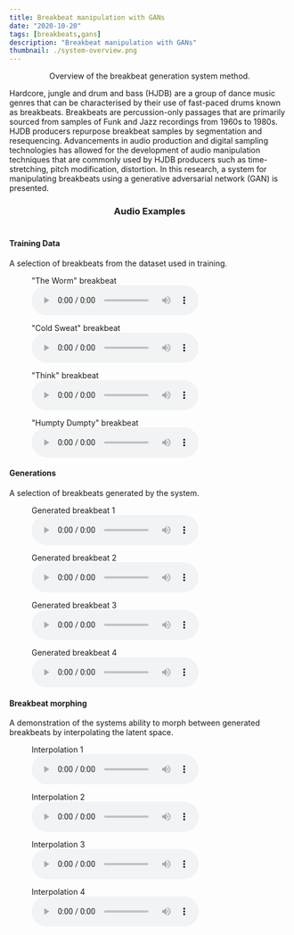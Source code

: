 ```yaml
---
title: Breakbeat manipulation with GANs
date: "2020-10-20"
tags: [breakbeats,gans]
description: "Breakbeat manipulation with GANs"
thumbnail: ./system-overview.png
---
```



<center>Overview of the breakbeat generation system method.</center>

Hardcore, jungle and drum and bass (HJDB) are a group of dance music genres that can be characterised by their use of fast-paced drums known as breakbeats. Breakbeats are percussion-only passages that are primarily sourced from samples of Funk and Jazz recordings from 1960s to 1980s. HJDB producers repurpose breakbeat samples by segmentation and resequencing. Advancements in audio production and digital sampling technologies has allowed for the development of audio manipulation techniques that are commonly used by HJDB producers such as time-stretching, pitch modification, distortion. In this research, a system for manipulating breakbeats using a generative adversarial network (GAN) is presented. 




<center><h3>Audio Examples</h3></center>

# <center>

#### Training Data
A selection of breakbeats from the dataset used in training.

<figure>
    <figcaption>"The Worm" breakbeat</figcaption>
    <audio controls
		src="./audio/worm.wav">
	</audio>
</figure>

<figure>
    <figcaption>"Cold Sweat" breakbeat</figcaption>
    <audio controls
		src="./audio/coldsweat.wav">
	</audio>
</figure>

<figure>
    <figcaption>"Think" breakbeat</figcaption>
    <audio controls
		src="./audio/think.wav">
	</audio>
</figure>

<figure>
    <figcaption>"Humpty Dumpty" breakbeat</figcaption>
    <audio controls
		src="./audio/humptydumpty.wav">
	</audio>
</figure>

#### Generations
A selection of breakbeats generated by the system.
<figure>
    <figcaption>Generated breakbeat 1</figcaption>
    <audio controls
		src="./audio/g-break1.wav">
	</audio>
</figure>

<figure>
    <figcaption>Generated breakbeat 2</figcaption>
    <audio controls
		src="./audio/g-break2.wav">
	</audio>
</figure>

<figure>
    <figcaption>Generated breakbeat 3</figcaption>
    <audio controls
		src="./audio/g-break3.wav">
	</audio>
</figure>

<figure>
    <figcaption>Generated breakbeat 4</figcaption>
    <audio controls
		src="./audio/g-break4.wav">
	</audio>
</figure>

#### Breakbeat morphing
A demonstration of the systems ability to morph between generated breakbeats by interpolating the latent space.

 
<figure>
    <figcaption>Interpolation 1</figcaption>
    <audio controls
		src="./audio/interp1.wav">
	</audio>
</figure>

<figure>
    <figcaption>Interpolation 2</figcaption>
    <audio controls
		src="./audio/interp2.wav">
	</audio>
</figure>

<figure>
    <figcaption>Interpolation 3</figcaption>
    <audio controls
		src="./audio/interp3.wav">
	</audio>
</figure>

<figure>
    <figcaption>Interpolation 4</figcaption>
    <audio controls
		src="./audio/interp4.wav">
	</audio>
</figure>


